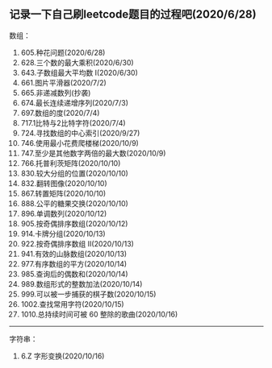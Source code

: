 记录一下自己刷leetcode题目的过程吧(2020/6/28)
---
数组：
  1. 605.种花问题(2020/6/28)
  2. 628.三个数的最大乘积(2020/6/30)
  3. 643.子数组最大平均数 I(2020/6/30)
  4. 661.图片平滑器(2020/7/2)
  5. 665.非递减数列(抄袭)
  6. 674.最长连续递增序列(2020/7/3)
  7. 697.数组的度(2020/7/4)
  8. 717.1比特与2比特字符(2020/7/4)
  9. 724.寻找数组的中心索引(2020/9/27)
  10. 746.使用最小花费爬楼梯(2020/10/9)
  11. 747.至少是其他数字两倍的最大数(2020/10/9)
  12. 766.托普利茨矩阵(2020/10/10)
  13. 830.较大分组的位置(2020/10/10)
  14. 832.翻转图像(2020/10/10)
  15. 867.转置矩阵(2020/10/10)
  16. 888.公平的糖果交换(2020/10/10)
  17. 896.单调数列(2020/10/12)
  18. 905.按奇偶排序数组(2020/10/12)
  19. 914.卡牌分组(2020/10/13)
  20. 922.按奇偶排序数组 II(2020/10/13)
  21. 941.有效的山脉数组(2020/10/13)
  22. 977.有序数组的平方(2020/10/14)
  23. 985.查询后的偶数和(2020/10/14)
  24. 989.数组形式的整数加法(2020/10/14)
  25. 999.可以被一步捕获的棋子数(2020/10/15)
  26. 1002.查找常用字符(2020/10/15)
  27. 1010.总持续时间可被 60 整除的歌曲(2020/10/16)
  
---
字符串：
  1. 6.Z 字形变换(2020/10/16)